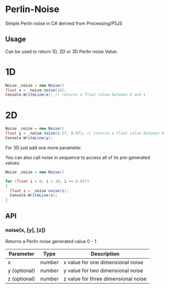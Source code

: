 # Perlin-Noise
Simple Perlin noise in C# derived from Processing/P5JS

## Usage
Can be used to return 1D, 2D or 3D Perlin noise Value.

# 1D
```cs
Noise _noise = new Noise()
float x = _noise.noise(10);
Console.WriteLine(x); // returns a float value between 0 and 1
```
# 2D
```cs
Noise _noise = new Noise()
float y = _noise.noise(0.5f, 0.8f); // returns a float value between 0 and 1
Console.WriteLine(y); 
```
For 3D just add one more parameter.

You can also call noise in sequence to access all of its pre-generated values:

```cs
Noise _noise = new Noise()

for (float i = 0; i < 10; i += 0.01f)
{
  float z = _noise.noise(i); 
  Console.WriteLine(z);
}
```

## API

### noise(x, [y], [z])

Returns a Perlin noise generated value 0 - 1

| Parameter    | Type     | Description                         |
| ------------ | -------- | ----------------------------------- |
| x            | _number_ | x value for one dimensional noise   |
| y (optional) | _number_ | y value for two dimensional noise   |
| z (optional) | _number_ | z value for three dimensional noise |
